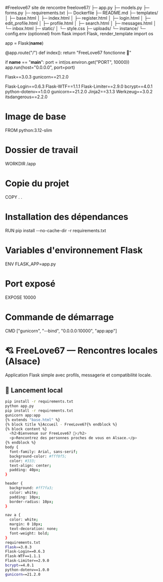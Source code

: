 #Freelove67
site de rencontre
freelove67/
├─ app.py
├─ models.py
├─ forms.py
├─ requirements.txt
├─ Dockerfile
├─ README.md
├─ templates/
│  ├─ base.html
│  ├─ index.html
│  ├─ register.html
│  ├─ login.html
│  ├─ edit_profile.html
│  ├─ profile.html
│  ├─ search.html
│  ├─ messages.html
│  └─ inbox.html
├─ static/
│  └─ style.css
├─ uploads/
└─ instance/
   └─ config.env  (optionnel)
from flask import Flask, render_template
import os

app = Flask(__name__)

@app.route("/")
def index():
    return "FreeLove67 fonctionne 🎉"

if __name__ == "__main__":
    port = int(os.environ.get("PORT", 10000))
    app.run(host="0.0.0.0", port=port)


Flask==3.0.3
gunicorn==21.2.0

Flask-Login==0.6.3
Flask-WTF==1.1.1
Flask-Limiter==2.9.0
bcrypt==4.0.1
python-dotenv==1.0.0
gunicorn==21.2.0
Jinja2==3.1.3
Werkzeug==3.0.2
itsdangerous==2.2.0
# Image de base
FROM python:3.12-slim

# Dossier de travail
WORKDIR /app

# Copie du projet
COPY . .

# Installation des dépendances
RUN pip install --no-cache-dir -r requirements.txt

# Variables d'environnement Flask
ENV FLASK_APP=app.py

# Port exposé
EXPOSE 10000

# Commande de démarrage
CMD ["gunicorn", "--bind", "0.0.0.0:10000", "app:app"]
# 💘 FreeLove67 — Rencontres locales (Alsace)

Application Flask simple avec profils, messagerie et compatibilité locale.

## 🚀 Lancement local

```bash
pip install -r requirements.txt
python app.py
pip install -r requirements.txt
gunicorn app:app
{% extends "base.html" %}
{% block title %}Accueil - FreeLove67{% endblock %}
{% block content %}
  <h2>Bienvenue sur FreeLove67 💞</h2>
  <p>Rencontrez des personnes proches de vous en Alsace.</p>
{% endblock %}
body {
  font-family: Arial, sans-serif;
  background-color: #fff0f5;
  color: #333;
  text-align: center;
  padding: 40px;
}

header {
  background: #ff7fa3;
  color: white;
  padding: 10px;
  border-radius: 10px;
}

nav a {
  color: white;
  margin: 0 10px;
  text-decoration: none;
  font-weight: bold;
}
requirements.txt
Flask==3.0.3
Flask-Login==0.6.3
Flask-WTF==1.1.1
Flask-Limiter==2.9.0
bcrypt==4.0.1
python-dotenv==1.0.0
gunicorn==21.2.0
